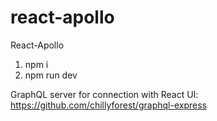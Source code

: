 # react-apollo


React-Apollo

1. npm i
2. npm run dev

GraphQL server for connection with React UI:
https://github.com/chillyforest/graphql-express